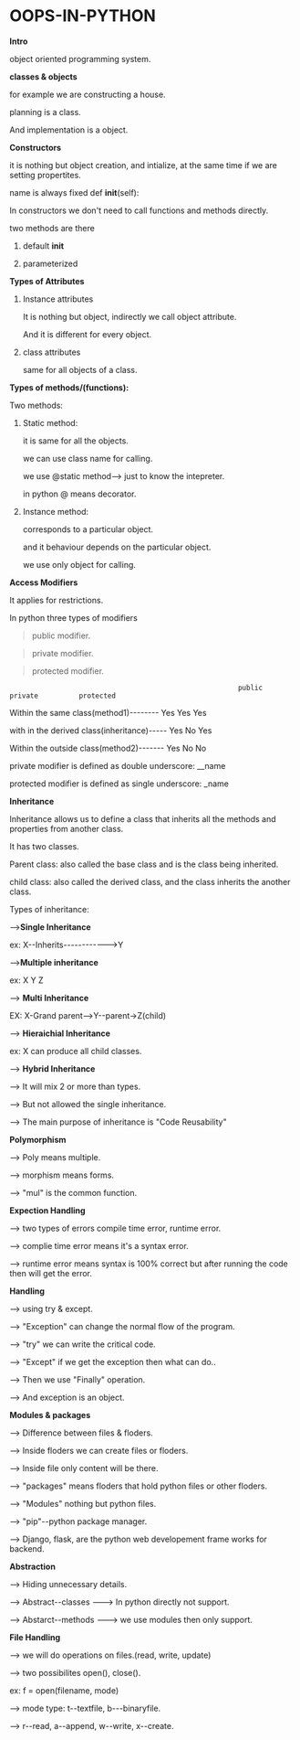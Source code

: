 ﻿# OOPS-IN-PYTHON


 **Intro**

 object oriented programming system.

 **classes & objects**

 for example we are constructing a house.

 planning is a class.

 And implementation is a object.

 **Constructors**

 it is nothing but object creation, and intialize, at the same time if we are setting propertites.

 name is always fixed   def __init__(self):

 In constructors we don't need to call functions and methods directly.

 two methods are there

 1) default   __init__

 2) parameterized

**Types of Attributes**

1) Instance attributes

   It is nothing but object, indirectly we call object attribute.

   And it is different for every object.

2) class attributes

   same for all objects of a class.

**Types of methods/(functions):**

Two methods:

1) Static method:

   it is same for all the objects.

   we can use class name for calling.

   we use @static method--> just to know the intepreter.

   in python @ means decorator.

2) Instance method:

   corresponds to a particular object.

   and it behaviour depends on the particular object.

   we use only object for calling.

**Access Modifiers**

It applies  for restrictions.

In python three types of modifiers

> public modifier.

> private modifier.

> protected modifier.

                                                            public        private          protected
Within the same class(method1)--------                       Yes           Yes                Yes

with in the derived class(inheritance)-----                  Yes            No                Yes

Within the outside class(method2)-------                     Yes            No                 No

private modifier is defined as double underscore:  __name

protected modifier is defined as single underscore:  _name
   
**Inheritance**

Inheritance allows us to define a class that inherits all the methods and properties from another class.

It has two classes.

Parent class: also called the base class and is the class being inherited.

child class: also called the derived class, and the class inherits the another class.

Types of inheritance:

-->**Single Inheritance**

ex:  X--Inherits------------>Y

-->**Multiple inheritance**

ex: X          Y
          Z

--> **Multi Inheritance**

EX: X-Grand parent-->Y--parent->Z(child)

--> **Hieraichial Inheritance**

ex: X can produce all child classes.

--> **Hybrid Inheritance**

--> It will mix 2 or more than types.

--> But not allowed the single inheritance.

--> The main purpose of inheritance is "Code Reusability"

**Polymorphism**

--> Poly means multiple.

--> morphism means forms.

--> "mul" is the common function.

**Expection Handling**

--> two types of errors compile time error, runtime error.

--> complie time error means it's a syntax error.

--> runtime error means syntax is 100% correct but after running the code then will get the error.

**Handling**

--> using try & except.

--> "Exception" can change the normal flow of the program.

--> "try" we can write the critical code.

--> "Except" if we get the exception then what can do..

--> Then we use "Finally" operation.

--> And exception is an object.

**Modules & packages**

--> Difference between files & floders.

--> Inside floders we can create files or floders.

--> Inside file only content will be there.

--> "packages" means floders that hold python files or other floders.

--> "Modules" nothing but python files.

--> "pip"--python package manager.

--> Django, flask, are the python web developement frame works for backend.

**Abstraction**

--> Hiding unnecessary details.

--> Abstract--classes ---> In python directly not support.

--> Abstarct--methods ---> we use modules then only support.

**File Handling**

--> we will do operations on files.(read, write, update)

--> two possibilites open(), close().

ex: f = open(filename, mode)  

--> mode type: t--textfile, b---binaryfile.

--> r--read, a--append, w--write, x--create.



